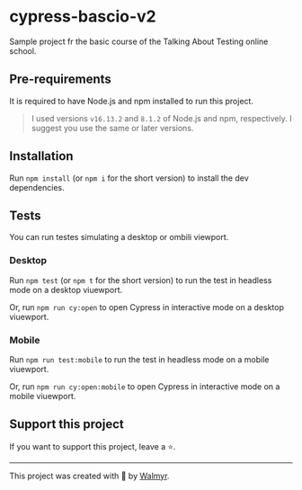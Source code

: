 # cypress-bascio-v2

Sample project fr the basic course of the Talking About Testing online school.

## Pre-requirements

It is required to have Node.js and npm installed to run this project.

> I used versions `v16.13.2` and `8.1.2` of Node.js and npm, respectively. I suggest you use the same or later versions.

## Installation

Run `npm install` (or `npm i` for the short version) to install the dev dependencies.

## Tests

You can run testes simulating a desktop or ombili viewport.

### Desktop

Run `npm test` (or `npm t` for the short version) to run the test in headless mode on a desktop viuewport.

Or, run `npm run cy:open` to open Cypress in interactive mode on a desktop viuewport.

### Mobile

Run `npm run test:mobile` to run the test in headless mode on a mobile viuewport.

Or, run `npm run cy:open:mobile` to open Cypress in interactive mode on a mobile viuewport.


## Support this project

If you want to support this project, leave a ⭐.

___

This project was created with 💚 by [Walmyr](https://walmyr.dev).

